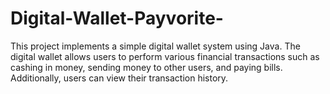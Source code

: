 # Digital-Wallet-Payvorite-
This project implements a simple digital wallet system using Java. The digital wallet allows users to perform various financial transactions such as cashing in money, sending money to other users, and paying bills. Additionally, users can view their transaction history.
